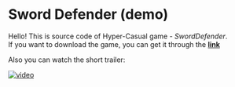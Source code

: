 ﻿# Sword Defender (demo)
Hello! This is source code of Hyper-Casual game - *SwordDefender*.  
If you want to download the game, you can get it through the **[link](https://drive.google.com/file/d/1qmYbhMVOufPg3-HyjIKxYyJYMsintiLw/view?usp=sharing)**  

Also you can watch the short trailer:  

[![video](https://img.youtube.com/vi/-m3ObWUtGpk/0.jpg)](https://www.youtube.com/watch?v=-m3ObWUtGpk)
